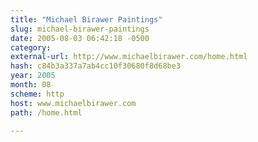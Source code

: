 ```yaml
---
title: "Michael Birawer Paintings"
slug: michael-birawer-paintings
date: 2005-08-03 06:42:18 -0500
category: 
external-url: http://www.michaelbirawer.com/home.html
hash: c84b3a337a7ab4cc10f30680f8d68be3
year: 2005
month: 08
scheme: http
host: www.michaelbirawer.com
path: /home.html

---
```



